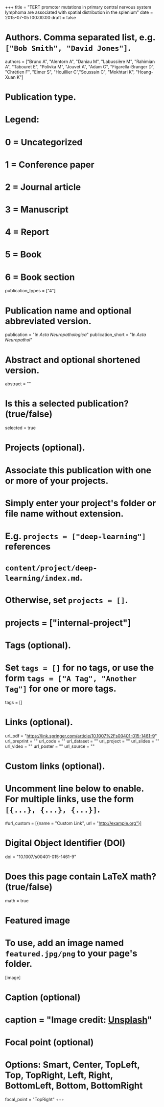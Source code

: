 +++
title = "TERT promoter mutations in primary central nervous system lymphoma are associated with spatial distribution in the splenium"
date = 2015-07-05T00:00:00
draft = false

# Authors. Comma separated list, e.g. `["Bob Smith", "David Jones"]`.
authors = ["Bruno A", "Alentorn A", "Daniau M", "Labussière M", "Rahimian A", "Tabouret E", "Polivka M", "Jouvet A", "Adam C", "Figarella-Branger D", "Chrétien F", "Eimer S", "Houillier C","Soussain C", "Mokhtari K", "Hoang-Xuan K"]

# Publication type.
# Legend:
# 0 = Uncategorized
# 1 = Conference paper
# 2 = Journal article
# 3 = Manuscript
# 4 = Report
# 5 = Book
# 6 = Book section
publication_types = ["4"]

# Publication name and optional abbreviated version.
publication = "In *Acta Neuropathologica*"
publication_short = "In *Acta Neuropathol*"

# Abstract and optional shortened version.
abstract = ""

# Is this a selected publication? (true/false)
selected = true

# Projects (optional).
#   Associate this publication with one or more of your projects.
#   Simply enter your project's folder or file name without extension.
#   E.g. `projects = ["deep-learning"]` references 
#   `content/project/deep-learning/index.md`.
#   Otherwise, set `projects = []`.
# projects = ["internal-project"]

# Tags (optional).
#   Set `tags = []` for no tags, or use the form `tags = ["A Tag", "Another Tag"]` for one or more tags.
tags = []

# Links (optional).
url_pdf = "https://link.springer.com/article/10.1007%2Fs00401-015-1461-9"
url_preprint = ""
url_code = ""
url_dataset = ""
url_project = ""
url_slides = ""
url_video = ""
url_poster = ""
url_source = ""

# Custom links (optional).
#   Uncomment line below to enable. For multiple links, use the form `[{...}, {...}, {...}]`.
#url_custom = [{name = "Custom Link", url = "http://example.org"}]

# Digital Object Identifier (DOI)
doi = "10.1007/s00401-015-1461-9"

# Does this page contain LaTeX math? (true/false)
math = true

# Featured image
# To use, add an image named `featured.jpg/png` to your page's folder. 
[image]
  # Caption (optional)
  # caption = "Image credit: [**Unsplash**](https://unsplash.com/photos/pLCdAaMFLTE)"

  # Focal point (optional)
  # Options: Smart, Center, TopLeft, Top, TopRight, Left, Right, BottomLeft, Bottom, BottomRight
  focal_point = "TopRight"
+++
